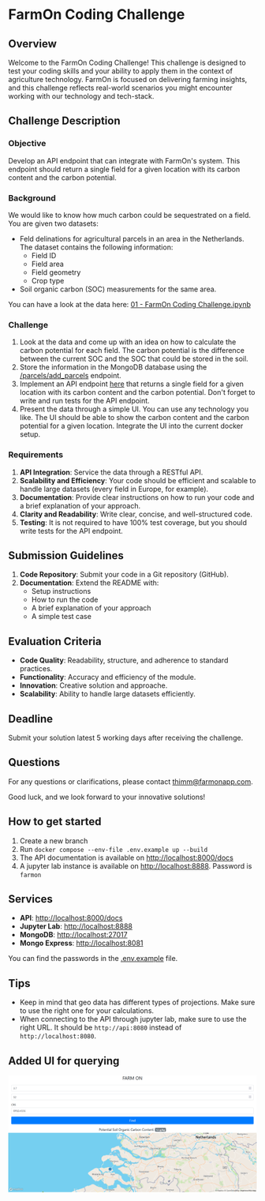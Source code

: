 # FarmOn Coding Challenge

## Overview

Welcome to the FarmOn Coding Challenge! This challenge is designed to test your coding skills and your ability to apply them in the context of agriculture technology. FarmOn is focused on delivering farming insights, and this challenge reflects real-world scenarios you might encounter working with our technology and tech-stack.

## Challenge Description

### Objective
Develop an API endpoint that can integrate with FarmOn's system. This endpoint should return a single field for a given location with its carbon content and the carbon potential.

### Background
We would like to know how much carbon could be sequestrated on a field. You are given two datasets:
* Feld delinations for agricultural parcels in an area in the Netherlands. The dataset contains the following information:
  * Field ID
  * Field area
  * Field geometry
  * Crop type
* Soil organic carbon (SOC) measurements for the same area.

You can have a look at the data here: [01 - FarmOn Coding Challenge.ipynb](pipelines%2Fnotebooks%2F01%20-%20FarmOn%20Coding%20Challenge.ipynb)

### Challenge
1. Look at the data and come up with an idea on how to calculate the carbon potential for each field. The carbon potential is the difference between the current SOC and the SOC that could be stored in the soil.
3. Store the information in the MongoDB database using the [/parcels/add_parcels](http://localhost:8080/parcels/add_parcels) endpoint.
4. Implement an API endpoint [here](api/app/routers/parcels.py) that returns a single field for a given location with its carbon content and the carbon potential. Don't forget to write and run tests for the API endpoint.
5. Present the data through a simple UI. You can use any technology you like. The UI should be able to show the carbon content and the carbon potential for a given location. Integrate the UI into the current docker setup.


### Requirements

1. **API Integration**: Service the data through a RESTful API.
2. **Scalability and Efficiency**: Your code should be efficient and scalable to handle large datasets (every field in Europe, for example).
3. **Documentation**: Provide clear instructions on how to run your code and a brief explanation of your approach.
4. **Clarity and Readability**: Write clear, concise, and well-structured code.
5. **Testing**: It is not required to have 100% test coverage, but you should write tests for the API endpoint.

## Submission Guidelines

1. **Code Repository**: Submit your code in a Git repository (GitHub).
2. **Documentation**: Extend the README with:
   - Setup instructions
   - How to run the code
   - A brief explanation of your approach
   - A simple test case

## Evaluation Criteria

- **Code Quality**: Readability, structure, and adherence to standard practices.
- **Functionality**: Accuracy and efficiency of the module.
- **Innovation**: Creative solution and approache.
- **Scalability**: Ability to handle large datasets efficiently.

## Deadline

Submit your solution latest 5 working days after receiving the challenge.

## Questions

For any questions or clarifications, please contact [thimm@farmonapp.com](mailto:thimm@farmonapp.com).

Good luck, and we look forward to your innovative solutions!


## How to get started

1. Create a new branch
2. Run `docker compose --env-file .env.example up --build`
3. The API documentation is available on [http://localhost:8000/docs](http://localhost:8000/docs)
4. A jupyter lab instance is available on [http://localhost:8888](http://localhost:8888). Password is `farmon`


## Services
- **API**: [http://localhost:8000/docs](http://localhost:8000/docs)
- **Jupyter Lab**: [http://localhost:8888](http://localhost:8888)
- **MongoDB**: [http://localhost:27017](http://localhost:27017)
- **Mongo Express**: [http://localhost:8081](http://localhost:8081)

You can find the passwords in the [.env.example](.env.example) file.

## Tips
- Keep in mind that geo data has different types of projections. Make sure to use the right one for your calculations.
- When connecting to the API through jupyter lab, make sure to use the right URL. It should be `http://api:8080` instead of `http://localhost:8080`.

## Added UI for querying
![plot](UI_SC.png)